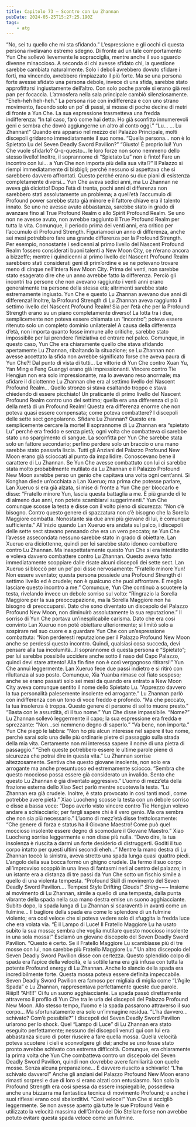 ```yaml
---
title: Capitolo 73 – Scontro con Lu Zhannan
pubDate: 2024-05-25T15:27:25.190Z
tags:
    - atg
---
```



“No, sei tu quello che mi sta sfidando.”
L’espressione e gli occhi di questa persona rivelavano estremo sdegno. Di fronte ad un tale comportamento Yun Che sollevò lievemente le sopracciglia, mentre anche il suo sguardo divenne minaccioso.
A seconda di chi avesse sfidato chi, la questione sarebbe cambiata naturalmente. Solo i deboli avrebbero dovuto sfidare i forti, ma vincendo, avrebbero rimpiazzato il più forte. Ma se una persona forte avesse sfidato una persona debole, invece di una sfida, sarebbe stato approfittarsi ingiustamente dell’altro.
Con solo poche parole si erano già resi pan per focaccia. L’atmosfera nella sala principale cambiò silenziosamente.
“Eheh-heh heh-heh.” La persona rise con indifferenza e con uno strano movimento, facendo solo un po’ di passi, si mosse di poche decine di metri di fronte a Yun Che. La sua espressione trasmetteva una fredda indifferenza: “In tal caso, farò come hai detto. Ho già sconfitto innumerevoli geni e sembra che dovrò aggiungerne un altro al conto oggi.”
“Lu… … Lu Zhannan!” Quando era apparso nel mezzo del Palazzo Principale, molti discepoli gridarono immediatamente il suo nome.
“Quella persona… non è lo Spietato Lu del Seven Deadly Sword Pavilion?”
“Giusto! È proprio lui! Yun Che vuole sfidarlo? Q-q-questo… le loro forze non sono nemmeno dello stesso livello! Inoltre, il soprannome di “Spietato Lu” non è finto! Fare un incontro con lui… a Yun Che non importa più della sua vita!?”
Il Palazzo si riempì immediatamente di bisbigli; perché nessuno si aspettava che si sarebbero davvero affrontati. Questo perché erano su due piani di esistenza completamente diversi… Yun Che aveva sedici anni, ma Lu Zhannan ne aveva già diciotto! Dopo l’età di trenta, pochi anni di differenza non sarebbero stati assolutamente un problema; a quell’età l’accumulo di Profound power sarebbe stato già minore e il fattore chiave era il talento innato. Se uno ne avesse avuto abbastanza, sarebbe stato in grado di avanzare fino al True Profound Realm o allo Spirit Profound Realm. Se uno non ne avesse avuto, non avrebbe raggiunto il True Profound Realm per tutta la vita.
Comunque, il periodo prima dei venti anni, era critico per l’accumulo di Profound Strength. Figuriamoci un anno di differenza, anche sei mesi potrebbero fare una grande differenza per la Profound Strength. Per esempio, nonostante i sedicenni al primo livello del Nascent Profound Realm fossero considerati buoni talenti a New Moon City, ce n’erano ancora a bizzeffe; mentre i quindicenni al primo livello del Nascent Profound Realm sarebbero stati considerati geni di prim’ordine e se ne potevano trovare meno di cinque nell’intera New Moon City. Prima dei venti, non sarebbe stato esagerato dire che un anno avrebbe fatto la differenza.
Perciò gli incontri tra persone che non avevano raggiunto i venti anni erano generalmente tra persone della stessa età; altrimenti sarebbe stato estremamente ingiusto.
Yun Che e questo Lu Zhannan avevano due anni di differenza! Inoltre, la Profound Strength di Lu Zhannan aveva raggiunto il settimo livello del Nascent Profound Realm! Sia per l’età che per la Profound Strength erano su un piano completamente diverso! La lotta tra i due, semplicemente non poteva essere chiamata un “incontro”; poteva essere ritenuto solo un completo dominio unilaterale!
A causa della differenza d’età, non importa quanto fosse immune alle critiche, sarebbe stato impossibile per lui prendere l’iniziativa ed entrare nel palco. Comunque, in questo caso, Yun Che era chiaramente quello che stava sfidando apertamente Lu Zhannan, ribaltando la situazione; se Lu Zhannan non avesse accettato la sfida non avrebbe significato forse che aveva paura di Yun Che?!
Dal punto di vista di tutti… Le vittorie di Yun Che contro Xuan Yu, Yan Ming e Feng Guangyi erano già impressionanti. Vincere contro Tie Hengjun non era solo impressionante, ma lo avevano reso anormale; ma sfidare il diciottenne Lu Zhannan che era al settimo livello del Nascent Profound Realm… Quello stronzo si stava esaltando troppo e stava chiedendo di essere picchiato!
Un praticante di primo livello del Nascent Profound Realm contro uno del settimo; quella era una differenza di più della metà di un Profound Realm! Questa era differenza enorme che non poteva quasi essere compensata; come poteva combattere?
I discepoli delle sette sect gongolarono. Sfidare Lu Zhannan? Questo era semplicemente cercare la morte! Il soprannome di Lu Zhannan era “spietato Lu” perché era freddo e senza pietà; ogni volta che combatteva ci sarebbe stato uno spargimento di sangue. La sconfitta per Yun Che sarebbe stata solo un fattore secondario; perfino perdere solo un braccio o una mano sarebbe stato passarla liscia.
Tutti gli Anziani del Palazzo Profound New Moon erano già scioccati al punto da impallidire. Conoscevano bene il carattere di Lu Zhannan. Se Yun Che avesse combattuto con lui ci sarebbe stata molto probabilmente mutilato da Lu Zhannan e il Palazzo Profound New Moon avrebbe perso un genio che capitava una volta ogni cent’anni. Si Konghan diede un’occhiata a Lan Xueruo; ma prima che potesse parlare, Lan Xueruo si era già alzata, si mise di fronte a Yun Che per bloccarlo e disse: “Fratello minore Yun, lascia questa battaglia a me. È più grande di te di almeno due anni, non potete scambiarvi suggerimenti.”
Yun Che comunque scosse la testa e disse con il volto pieno di sicurezza: “Non c’è bisogno. Contro questo genere di spazzatura non c’è bisogno che la Sorella Maggiore combatta. Nonostante sia due anni più giovane di lui, è comunque sufficiente.”
All’inizio quando Lan Xueruo era andata sul palco, i discepoli delle sette sect stavano pensando che era un vero peccato; se Yun Che l’avesse assecondata nessuno sarebbe stato in grado di obiettare. Lan Xueruo era diciottenne, quindi per lei sarebbe stato idoneo combattere contro Lu Zhannan. Ma inaspettatamente questo Yun Che si era intestardito e voleva davvero combattere contro Lu Zhannan. Questo aveva fatto immediatamente scoppiare dalle risate alcuni discepoli dei sette sect.
Lan Xueruo si bloccò per un po’ poi disse nervosamente: “Fratello minore Yun! Non essere sventato; questa persona possiede una Profound Strength di settimo livello ed è crudele; non è qualcuno che puoi affrontare. È meglio lasciare questo incontro a me.”
Comunque, Yun Che continuò a scuotere la testa, rivelando invece un debole sorriso sul volto: “Ringrazio la Sorella Maggiore per la sua preoccupazione, ma la Sorella Maggiore non ha bisogno di preoccuparsi. Dato che sono diventato un discepolo del Palazzo Profound New Moon, non diminuirò assolutamente la sua reputazione.”
Il sorriso di Yun Che portava un’inesplicabile carisma. Dato che era così convinto Lan Xueruo non poté obiettare ulteriormente; si limitò solo a sospirare nel suo cuore e a guardare Yun Che con un’espressione combattuta: “Non perderesti reputazione per il Palazzo Profound New Moon anche se perdessi questo incontro. Quindi, qualsiasi cosa succeda, devi pensare alla tua incolumità…Il soprannome di questa persona è “Spietato”; per lui sarebbe possibile uccidere anche sotto il naso del Capo Palazzo, quindi devi stare attento! Alla fin fine non è così vergognoso ritirarsi!”
Yun Che annuì leggermente. Lan Xueruo fece due passi indietro e si ritirò con riluttanza al suo posto. Comunque, Xia Yuanba rimase col fiato sospeso; anche se erano passati solo sei mesi da quando era entrato a New Moon City aveva comunque sentito il nome dello Spietato Lu.
“Apprezzo davvero la tua personalità palesemente insolente ed arrogante.” Lu Zhannan parlò con indifferenza con un tono di voce freddo e profondo. “Ma che peccato, la tua insolenza è troppa. Questo genere di persone di solito muore presto.”
“Basta con le assurdità, dì il tuo nome.” Yun Che disse impassibile.
“Nome?” Lu Zhannan sollevò leggermente il capo; la sua espressione era fredda e sprezzante: “Non…sei nemmeno degno di saperlo.”
“Va bene, non importa.” Yun Che piegò le labbra: “Non ho più alcun interesse nel sapere il tuo nome, perché sarai solo una delle più ordinarie pietre di passaggio sulla strada della mia vita. Certamente non mi interessa sapere il nome di una pietra di passaggio.”
“Eheh queste potrebbero essere le ultime parole piene di sicurezza che potrai dire in questa vita.” Lu Zhannan sorrise altezzosamente. Sentiva che questo giovane insolente, non solo era arrogante ma anche presuntuoso ed estremamente sciocco.
“Sembra che questo moccioso possa essere già considerato un invalido. Sento che questo Lu Zhannan è già diventato aggressivo.” L’uomo di mezz’età della frazione esterna dello Xiao Sect parlò mentre scuoteva la testa.
“Lu Zhannan era già crudele. Inoltre, è stato provocato in così tanti modi, come potrebbe avere pietà.” Xiao Luocheng scosse la testa con un debole sorriso e disse a bassa voce: “Dopo averlo visto vincere contro Tie Hengjun volevo andare a schiacciarlo; per fargli sapere chi è il vero genio. Ma ora sembra che non sia più necessario.”
L’uomo di mezz’età disse frettolosamente: “Che genere di forza e status ha il Giovane Maestro! Come può quel moccioso insolente essere degno di scomodare il Giovane Maestro.”
Xiao Luocheng sorrise leggermente e non disse più nulla.
“Devo dire, la tua insolenza è riuscita a darmi un forte desiderio di distruggerti. Goditi il tuo corpo intatto per questi ultimi secondi eheh…” Mentre la mano destra di Lu Zhannan toccò la sinistra, aveva stretto una spada lunga quasi quattro piedi. L’angolo della sua bocca formò un ghigno crudele. Da fermo il suo corpo all’improvviso scoppiò in una linea di fantasmi neri al centro del palazzo; in un istante era a distanza di tre passi da Yun Che sotto un fischio simile a quello di una violenta tempesta.
“Profound Skill di movimento del Seven Deadly Sword Pavilion…. Tempest Style Drifting Clouds!”
*Shing~~~*
Insieme al movimento di Lu Zhannan, simile a quello di una tempesta, dalla punta vibrante della spada nella sua mano destra emise un suono agghiacciante. Subito dopo, la spada lunga di Lu Zhannan si scaraventò in avanti come un fulmine… Il bagliore della spada era come lo splendore di un fulmine violento; era così veloce che si poteva vedere solo di sfuggita la fredda luce che era volata via.
“È il Lampo di Luce! Il Fratello Maggiore Lu ha usato subito la sua mossa; sembra che voglia mutilare questo moccioso insolente in una sola mossa!” Esclamò un giovane discepolo del Seven Deadly Sword Pavilion.
“Questo è certo. Se il Fratello Maggiore Lu scambiasse più di tre mosse con lui, non sarebbe più Fratello Maggiore Lu.” Un altro discepolo del Seven Deadly Sword Pavilion disse con certezza.
Questo splendido colpo di spada era l’apice della velocità, e la sottile lama era già infusa con tutta la potente Profound energy di Lu Zhannan. Anche lo slancio della spada era incredibilmente forte. Questa mossa poteva essere definita impeccabile.
Seven Deadly Sword Pavilion era famoso per migliaia di miglia come “L’Agile Spada” e Lu Zhannan, rappresentava perfettamente queste due parole.
Riiip!!
“AH!!!”
Ci fu un suono agghiacciante. La spada passò direttamente attraverso il profilo di Yun Che tra le urla dei discepoli del Palazzo Profound New Moon.
Allo stesso tempo, l’uomo e la spada passarono attraverso il suo corpo…
Ma sfortunatamente era solo un’immagine residua.
“L’ha davvero… schivato? Com’è possibile?” I discepoli del Seven Deadly Sword Pavilion urlarono per lo shock. Quel “Lampo di Luce” di Lu Zhannan era stato eseguito perfettamente; nessuno dei discepoli venuti qui con lui era abbastanza sicuro di poter riuscire a fare quella mossa. Quella velocità poteva scuotere i cieli e sconvolgere gli dei; anche se uno fosse stato pronto avrebbe schivato con estrema difficoltà. Comunque, era chiaramente la prima volta che Yun Che combatteva contro un discepolo del Seven Deadly Sword Pavilion, quindi non dovrebbe avere familiarità con quelle mosse. Senza alcuna preparazione… È davvero riuscito a schivarlo!
“L’ha schivato davvero!” Anche gli anziani del Palazzo Profound New Moon erano rimasti sorpresi e due di loro si erano alzati con entusiasmo. Non solo la Profound Strength era così spessa da essere inspiegabile, possedeva anche una bizzarra ma fantastica tecnica di movimento Profound; e anche i suoi riflessi erano così sbalorditivi.
“Così veloce!” Yun Che si accigliò leggermente. Se non avesse aperto già tutte le sue Profound Vein e utilizzato la velocità massima dell’Ombra del Dio Stellare forse non avrebbe potuto evitare questa spada veloce come un fulmine.

